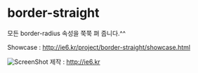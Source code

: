 border-straight
===============
모든 border-radius 속성을 쭉쭉 펴 줍니다.^^

Showcase : http://ie6.kr/project/border-straight/showcase.html

![ScreenShot](https://raw.github.com/IE6/border-straight/master/zz.png)
제작 : http://ie6.kr
